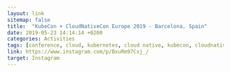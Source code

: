```yaml
---
layout: link
sitemap: false
title:  "KubeCon + CloudNativeCon Europe 2019 - Barcelona, Spain"
date: 2019-05-23 14:14:14 +0200
categories: Activities
tags: [conference, cloud, kubernetes, cloud native, kubecon, cloudnativecon]
link: https://www.instagram.com/p/BxuRm97Cxj_/
target: Instagram
---
```

